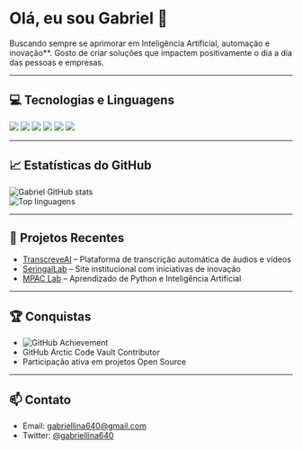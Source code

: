 # Olá, eu sou Gabriel 👋

Buscando sempre se aprimorar em Inteligência Artificial, automação e inovação**. Gosto de criar soluções que impactem positivamente o dia a dia das pessoas e empresas.

---

## 💻 Tecnologias e Linguagens

<img src="https://img.shields.io/badge/PHP-777BB4?style=for-the-badge&logo=php&logoColor=white" /> 
<img src="https://img.shields.io/badge/Python-3776AB?style=for-the-badge&logo=python&logoColor=white" /> 
<img src="https://img.shields.io/badge/HTML-E34F26?style=for-the-badge&logo=html5&logoColor=white" /> 
<img src="https://img.shields.io/badge/CSS-1572B6?style=for-the-badge&logo=css3&logoColor=white" /> 
<img src="https://img.shields.io/badge/Linux-FCC624?style=for-the-badge&logo=linux&logoColor=black" /> 
<img src="https://img.shields.io/badge/Git-F05032?style=for-the-badge&logo=git&logoColor=white" />

---

## 📈 Estatísticas do GitHub

![Gabriel GitHub stats](https://github-readme-stats.vercel.app/api?username=gabriellina640&show_icons=true&theme=radical)  
![Top linguagens](https://github-readme-stats.vercel.app/api/top-langs/?username=gabriellina640&layout=compact&theme=radical)

---

## 🚀 Projetos Recentes

- [TranscreveAI](https://github.com/gabriellina640/transcreveai) – Plataforma de transcrição automática de áudios e vídeos  
- [SeringalLab](https://github.com/gabriellina640/seringallab_2025) – Site institucional com iniciativas de inovação  
- [MPAC Lab](https://github.com/gabriellina640/mpac-lab) – Aprendizado de Python e Inteligência Artificial  

---

## 🏆 Conquistas

- ![GitHub Achievement](https://github-readme-streak-stats.herokuapp.com/?user=gabriellina640&theme=radical)  
- GitHub Arctic Code Vault Contributor  
- Participação ativa em projetos Open Source  

---

## 📫 Contato

- Email: gabriellina640@gmail.com  
- Twitter: [@gabriellina640](https://instagram.com/gaahenrique__)  


